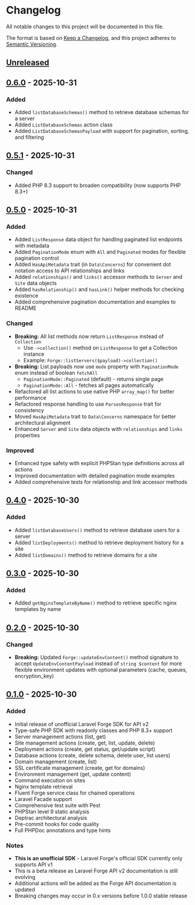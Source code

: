 # Changelog

All notable changes to this project will be documented in this file.

The format is based on [Keep a Changelog](https://keepachangelog.com/en/1.0.0/),
and this project adheres to [Semantic Versioning](https://semver.org/spec/v2.0.0.html).

## [Unreleased]

## [0.6.0] - 2025-10-31

### Added
- Added `listDatabaseSchemas()` method to retrieve database schemas for a server
- Added `ListDatabaseSchemas` action class
- Added `ListDatabaseSchemasPayload` with support for pagination, sorting, and filtering

## [0.5.1] - 2025-10-31

### Changed
- Added PHP 8.3 support to broaden compatibility (now supports PHP 8.3+)

## [0.5.0] - 2025-10-31

### Added
- Added `ListResponse` data object for handling paginated list endpoints with metadata
- Added `PaginationMode` enum with `All` and `Paginated` modes for flexible pagination control
- Added `HasApiMetadata` trait (in `Data\Concerns`) for convenient dot notation access to API relationships and links
- Added `relationships()` and `links()` accessor methods to `Server` and `Site` data objects
- Added `hasRelationship()` and `hasLink()` helper methods for checking existence
- Added comprehensive pagination documentation and examples to README

### Changed
- **Breaking:** All list methods now return `ListResponse` instead of `Collection`
  - Use `->collection()` method on `ListResponse` to get a Collection instance
  - Example: `Forge::listServers($payload)->collection()`
- **Breaking:** List payloads now use `mode` property with `PaginationMode` enum instead of boolean `fetchAll`
  - `PaginationMode::Paginated` (default) - returns single page
  - `PaginationMode::All` - fetches all pages automatically
- Refactored all list actions to use native PHP `array_map()` for better performance
- Refactored response handling to use `ParsesResponse` trait for consistency
- Moved `HasApiMetadata` trait to `Data\Concerns` namespace for better architectural alignment
- Enhanced `Server` and `Site` data objects with `relationships` and `links` properties

### Improved
- Enhanced type safety with explicit PHPStan type definitions across all actions
- Improved documentation with detailed pagination mode examples
- Added comprehensive tests for relationship and link accessor methods

## [0.4.0] - 2025-10-30

### Added
- Added `listDatabaseUsers()` method to retrieve database users for a server
- Added `listDeployments()` method to retrieve deployment history for a site
- Added `listDomains()` method to retrieve domains for a site

## [0.3.0] - 2025-10-30

### Added
- Added `getNginxTemplateByName()` method to retrieve specific nginx templates by name

## [0.2.0] - 2025-10-30

### Changed
- **Breaking:** Updated `Forge::updateEnvContent()` method signature to accept `UpdateEnvContentPayload` instead of `string $content` for more flexible environment updates with optional parameters (cache, queues, encryption_key)

## [0.1.0] - 2025-10-30

### Added
- Initial release of unofficial Laravel Forge SDK for API v2
- Type-safe PHP SDK with readonly classes and PHP 8.3+ support
- Server management actions (list, get)
- Site management actions (create, get, list, update, delete)
- Deployment actions (create, get status, get/update script)
- Database actions (create, delete schema, delete user, list users)
- Domain management (create, list)
- SSL certificate management (create, get for domains)
- Environment management (get, update content)
- Command execution on sites
- Nginx template retrieval
- Fluent Forge service class for chained operations
- Laravel Facade support
- Comprehensive test suite with Pest
- PHPStan level 9 static analysis
- Deptrac architectural analysis
- Pre-commit hooks for code quality
- Full PHPDoc annotations and type hints

### Notes
- **This is an unofficial SDK** - Laravel Forge's official SDK currently only supports API v1
- This is a beta release as Laravel Forge API v2 documentation is still evolving
- Additional actions will be added as the Forge API documentation is updated
- Breaking changes may occur in 0.x versions before 1.0.0 stable release

[Unreleased]: https://github.com/sebastiansulinski/laravel-forge-sdk/compare/v0.6.0...HEAD
[0.6.0]: https://github.com/sebastiansulinski/laravel-forge-sdk/compare/v0.5.1...v0.6.0
[0.5.1]: https://github.com/sebastiansulinski/laravel-forge-sdk/compare/v0.5.0...v0.5.1
[0.5.0]: https://github.com/sebastiansulinski/laravel-forge-sdk/compare/v0.4.0...v0.5.0
[0.4.0]: https://github.com/sebastiansulinski/laravel-forge-sdk/compare/v0.3.0...v0.4.0
[0.3.0]: https://github.com/sebastiansulinski/laravel-forge-sdk/compare/v0.2.0...v0.3.0
[0.2.0]: https://github.com/sebastiansulinski/laravel-forge-sdk/compare/v0.1.0...v0.2.0
[0.1.0]: https://github.com/sebastiansulinski/laravel-forge-sdk/releases/tag/v0.1.0
